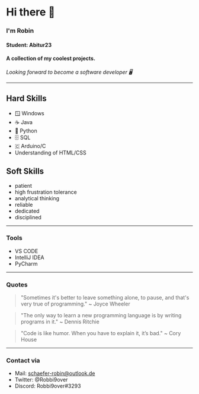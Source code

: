 # Hi there 👋
### I'm Robin 
#### Student: Abitur23
#### A collection of my coolest projects.
*Looking forward to become a software developer 🖥️*

---
## Hard Skills
  - 🪟 Windows
  - ☕ Java
  - 🐍 Python
  - 🗄️ SQL
  - 🇨 Arduino/C
  - Understanding of HTML/CSS

## Soft Skills
  - patient
  - high frustration tolerance
  - analytical thinking
  - reliable
  - dedicated
  - disciplined
---
### Tools
  - VS CODE
  - IntelliJ IDEA
  - PyCharm
---
### Quotes
> "Sometimes it's better to leave something alone, to pause, and that's very true of programming." ~ Joyce Wheeler

> "The only way to learn a new programming language is by writing programs in it." ~ Dennis Ritchie

> "Code is like humor. When you have to explain it, it’s bad." ~ Cory House
---
### Contact via
  - Mail: schaefer-robin@outlook.de
  - Twitter: @Robbi9over
  - Discord: Robbi9over#3293



<!--
**Robbi9over/Robbi9over** is a ✨ _special_ ✨ repository because its `README.md` (this file) appears on your GitHub profile.

Here are some ideas to get you started:

- 🔭 I’m currently working on ...
- 🌱 I’m currently learning ...
- 👯 I’m looking to collaborate on ...
- 🤔 I’m looking for help with ...
- 💬 Ask me about ...
- 📫 How to reach me: ...
- 😄 Pronouns: ...
- ⚡ Fun fact: ...
-->
